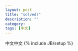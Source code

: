 ```yaml
---
layout: post
title: "solved?"
description: ""
category: 
tags: [中文]
---
```

中文中文
{% include JB/setup %}
